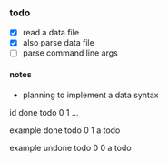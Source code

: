 ### todo

- [X] read a data file
- [X] also parse data file
- [ ] parse command line args

#### notes

- planning to implement a data syntax

id done todo
0  1    ...

example done todo
0 1 a todo

example undone todo
0 0 a todo


